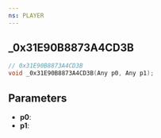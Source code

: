 ```yaml
---
ns: PLAYER
---
```

## _0x31E90B8873A4CD3B

```c
// 0x31E90B8873A4CD3B
void _0x31E90B8873A4CD3B(Any p0, Any p1);
```


## Parameters
* **p0**: 
* **p1**: 

